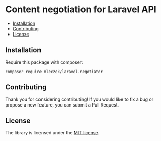 # Content negotiation for Laravel API

- [Installation](#installation)
- [Contributing](#contributing)
- [License](#license)

## Installation

Require this package with composer:

```
composer require mleczek/laravel-negotiator
```

## Contributing

Thank you for considering contributing! If you would like to fix a bug or propose a new feature, you can submit a Pull Request.

## License

The library is licensed under the [MIT license](https://opensource.org/licenses/MIT).